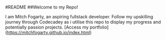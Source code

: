 #README
##Welcome to my Repo!

I am Mitch Fogarty, an aspiring fullstack developer. Follow my upskilling journey through Codecadey as i utilise this repo to display my progress and potentially passion projects.
[Access my portfolio] (https://mitchfogarty.github.io/index.html)
